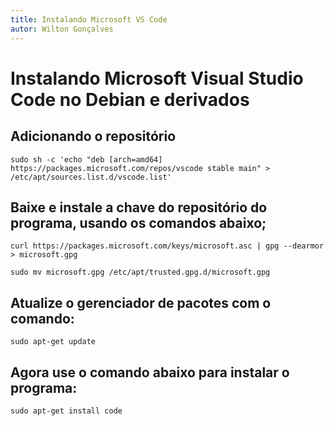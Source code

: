 ```yaml
---
title: Instalando Microsoft VS Code
autor: Wilton Gonçalves
---
```


# Instalando Microsoft Visual Studio Code no Debian e derivados

## Adicionando o repositório

```
sudo sh -c 'echo "deb [arch=amd64] https://packages.microsoft.com/repos/vscode stable main" > /etc/apt/sources.list.d/vscode.list'
```

## Baixe e instale a chave do repositório do programa, usando os comandos abaixo;

```
curl https://packages.microsoft.com/keys/microsoft.asc | gpg --dearmor > microsoft.gpg

sudo mv microsoft.gpg /etc/apt/trusted.gpg.d/microsoft.gpg
```

## Atualize o gerenciador de pacotes com o comando:

```
sudo apt-get update
```

## Agora use o comando abaixo para instalar o programa:

```
sudo apt-get install code
```
